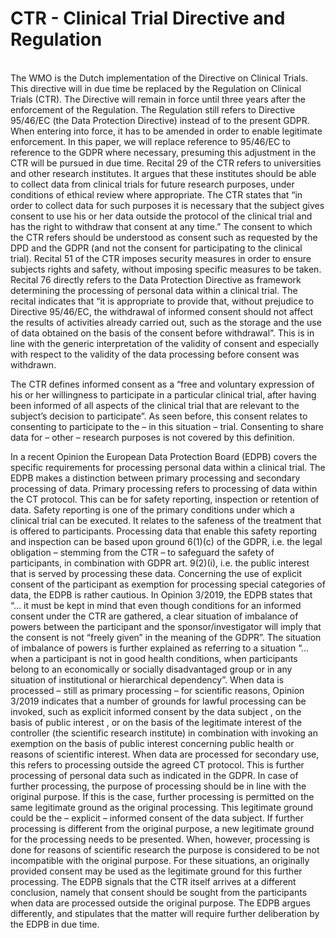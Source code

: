 # CTR - Clinical Trial Directive and Regulation

</br>
The WMO is the Dutch implementation of the Directive on Clinical Trials.  This directive will in due time be replaced by the Regulation on Clinical Trials (CTR).  The Directive will remain in force until three years after the enforcement of the Regulation. 
The Regulation still refers to Directive 95/46/EC (the Data Protection Directive) instead of to the present GDPR. When entering into force, it has to be amended in order to enable legitimate enforcement. In this paper, we will replace reference to 95/46/EC to reference to the GDPR where necessary, presuming this adjustment in the CTR will be pursued in due time.
Recital 29 of the CTR refers to universities and other research institutes. It argues that these institutes should be able to collect data from clinical trials for future research purposes, under conditions of ethical review where appropriate. The CTR states that “in order to collect data for such purposes it is necessary that the subject gives consent to use his or her data outside the protocol of the clinical trial and has the right to withdraw that consent at any time.” The consent to which the CTR refers should be understood as consent such as requested by the DPD and the GDPR (and not the consent for participating to the clinical trial). Recital 51 of the CTR imposes security measures in order to ensure subjects rights and safety, without imposing specific measures to be taken. Recital 76 directly refers to the Data Protection Directive as framework determining the processing of personal data within a clinical trial. The recital indicates that “it is appropriate to provide that, without prejudice to Directive 95/46/EC, the withdrawal of informed consent should not affect the results of activities already carried out, such as the storage and the use of data obtained on the basis of the consent before withdrawal”.  This is in line with the generic interpretation of the validity of consent and especially with respect to the validity of the data processing before consent was withdrawn.

The CTR defines informed consent as a “free and voluntary expression of his or her willingness to participate in a particular clinical trial, after having been informed of all aspects of the clinical trial that are relevant to the subject’s decision to participate”.  As seen before, this consent relates to consenting to participate to the – in this situation – trial. Consenting to share data for – other – research purposes is not covered by this definition. 

In a recent Opinion the European Data Protection Board (EDPB) covers the specific requirements for processing personal data within a clinical trial.  The EDPB makes a distinction between primary processing and secondary processing of data. Primary processing refers to processing of data within the CT protocol. This can be for safety reporting, inspection or retention of data. Safety reporting is one of the primary conditions under which a clinical trial can be executed. It relates to the safeness of the treatment that is offered to participants. Processing data that enable this safety reporting and inspection can be based upon ground 6(1)(c) of the GDPR, i.e. the legal obligation – stemming from the CTR – to safeguard the safety of participants, in combination with GDPR art. 9(2)(i), i.e. the public interest that is served by processing these data. Concerning the use of explicit consent of the participant as exemption for processing special categories of data, the EDPB is rather cautious. In Opinion 3/2019, the EDPB states that “… it must be kept in mind that even though conditions for an informed consent under the CTR are gathered, a clear situation of imbalance of powers between the participant and the sponsor/investigator will imply that the consent is not “freely given” in the meaning of the GDPR”.  The situation of imbalance of powers is further explained as referring to a situation “… when a participant is not in good health conditions, when participants belong to an economically or socially disadvantaged group or in any situation of institutional or hierarchical dependency”.  When data is processed – still as primary processing – for scientific reasons, Opinion 3/2019 indicates that a number of grounds for lawful processing can be invoked, such as explicit informed consent by the data subject , on the basis of public interest , or on the basis of the legitimate interest of the controller (the scientific research institute) in combination with invoking an exemption on the basis of public interest concerning public health or reasons of scientific interest.  When data are processed for secondary use, this refers to processing outside the agreed CT protocol. This is further processing of personal data such as indicated in the GDPR.  In case of further processing, the purpose of processing should be in line with the original purpose. If this is the case, further processing is permitted on the same legitimate ground as the original processing. This legitimate ground could be the – explicit – informed consent of the data subject. If further processing is different from the original purpose, a new legitimate ground for the processing needs to be presented. When, however, processing is done for reasons of scientific research the purpose is considered to be not incompatible with the original purpose. For these situations, an originally provided consent may be used as the legitimate ground for this further processing.  The EDPB signals that the CTR itself arrives at a different conclusion, namely that consent should be sought from the participants when data are processed outside the original purpose. The EDPB argues differently, and stipulates that the matter will require further deliberation by the EDPB in due time.   
